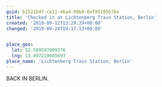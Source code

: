 ```yaml
---
guid: b1521b4f-ce11-46a4-90b8-6ef95105b78e
title: 'Checked in at Lichtenberg Train Station, Berlin'
created: '2019-09-12T13:29:29+00:00'
changed: '2019-09-24T19:17:13+00:00'


place_geo:
  lat: 52.509587009376
  lng: 13.497219085693
place_name: 'Lichtenberg Train Station, Berlin'
---
```


BACK IN BERLIN.
